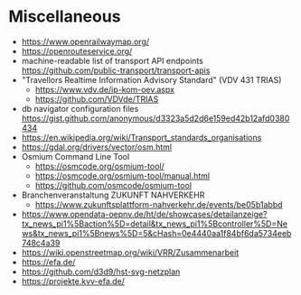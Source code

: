 # Miscellaneous

- https://www.openrailwaymap.org/
- https://openrouteservice.org/
- machine-readable list of transport API endpoints 
  https://github.com/public-transport/transport-apis
- "Travellors Realtime Information Advisory Standard" (VDV 431 TRIAS)
  - https://www.vdv.de/ip-kom-oev.aspx
  - https://github.com/VDVde/TRIAS
- db navigator configuration files
  https://gist.github.com/anonymous/d3323a5d2d6e159ed42b12afd0380434
- https://en.wikipedia.org/wiki/Transport_standards_organisations
- https://gdal.org/drivers/vector/osm.html
- Osmium Command Line Tool
  - https://osmcode.org/osmium-tool/
  - https://osmcode.org/osmium-tool/manual.html
  - https://github.com/osmcode/osmium-tool
- Branchenveranstaltung ZUKUNFT NAHVERKEHR
  - https://www.zukunftsplattform-nahverkehr.de/events/be05b1abbd
- https://www.opendata-oepnv.de/ht/de/showcases/detailanzeige?tx_news_pi1%5Baction%5D=detail&tx_news_pi1%5Bcontroller%5D=News&tx_news_pi1%5Bnews%5D=5&cHash=0e4440aa1f84bf6da5734eeb748c4a39
- https://wiki.openstreetmap.org/wiki/VRR/Zusammenarbeit
- https://efa.de/
- https://github.com/d3d9/hst-svg-netzplan
- https://projekte.kvv-efa.de/
